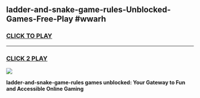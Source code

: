 
## ladder-and-snake-game-rules-Unblocked-Games-Free-Play #wwarh
<h3>
<a href="https://us.freeplayer.one?title=ladder-and-snake-game-rules&ref=9M">CLICK TO PLAY</a></h3>
<hr>

<h3>
<a href="https://us.freeplayer.one?title=ladder-and-snake-game-rules&ref=9M">CLICK 2 PLAY</a>
  
</h3>

<a href="https://us.freeplayer.one?title=ladder-and-snake-game-rules&ref=9M"><img src="https://clearcache.store/games.png"></a>


**ladder-and-snake-game-rules games unblocked: Your Gateway to Fun and Accessible Online Gaming**
